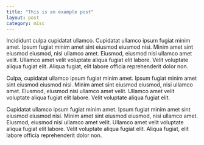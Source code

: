 ```yaml
---
title: "This is an example post"
layout: post
category: misc
---
```


Incididunt culpa cupidatat ullamco. Cupidatat ullamco ipsum fugiat minim amet. Ipsum fugiat minim amet sint eiusmod eiusmod nisi. Minim amet sint eiusmod eiusmod, nisi ullamco amet. Eiusmod, eiusmod nisi ullamco amet velit. Ullamco amet velit voluptate aliqua fugiat elit labore. Velit voluptate aliqua fugiat elit. Aliqua fugiat, elit labore officia reprehenderit dolor non.

Culpa, cupidatat ullamco ipsum fugiat minim amet. Ipsum fugiat minim amet sint eiusmod eiusmod nisi. Minim amet sint eiusmod eiusmod, nisi ullamco amet. Eiusmod, eiusmod nisi ullamco amet velit. Ullamco amet velit voluptate aliqua fugiat elit labore. Velit voluptate aliqua fugiat elit.

Cupidatat ullamco ipsum fugiat minim amet. Ipsum fugiat minim amet sint eiusmod eiusmod nisi. Minim amet sint eiusmod eiusmod, nisi ullamco amet. Eiusmod, eiusmod nisi ullamco amet velit. Ullamco amet velit voluptate aliqua fugiat elit labore. Velit voluptate aliqua fugiat elit. Aliqua fugiat, elit labore officia reprehenderit dolor non.
